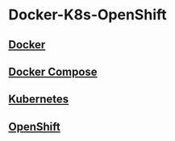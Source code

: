 # Docker-K8s-OpenShift

## [Docker](https://github.com/fillswim/Docker-K8s-OpenShift/tree/main/PhraseService/Docker)

## [Docker Compose](https://github.com/fillswim/Docker-K8s-OpenShift/tree/main/PhraseService/DockerCompose)

## [Kubernetes](https://github.com/fillswim/Docker-K8s-OpenShift/tree/main/PhraseService/K8s)

## [OpenShift](https://github.com/fillswim/Docker-K8s-OpenShift/tree/main/PhraseService/OpenShift)

